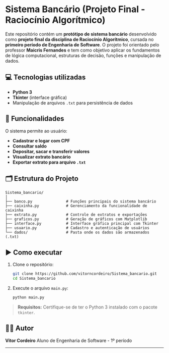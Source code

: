 # Sistema Bancário (Projeto Final - Raciocínio Algorítmico)

Este repositório contém um **protótipo de sistema bancário** desenvolvido como **projeto final da disciplina de Raciocínio Algorítmico**, cursada no **primeiro período de Engenharia de Software**. O projeto foi orientado pelo professor **Maicris Fernandes** e tem como objetivo aplicar os fundamentos de lógica computacional, estruturas de decisão, funções e manipulação de dados.

## 💻 Tecnologias utilizadas

* **Python 3**
* **Tkinter** (interface gráfica)
* Manipulação de arquivos `.txt` para persistência de dados

## 📌 Funcionalidades

O sistema permite ao usuário:

* **Cadastrar e logar com CPF**
* **Consultar saldo**
* **Depositar, sacar e transferir valores**
* **Visualizar extrato bancário**
* **Exportar extrato para arquivo `.txt`**

## 🗂️ Estrutura do Projeto

```
Sistema_bancario/
│
├── banco.py               # Funções principais do sistema bancário
├── caixinha.py            # Gerenciamento da funcionalidade de caixinha
├── extrato.py             # Controle de extratos e exportações
├── graficos.py            # Geração de gráficos com Matplotlib
├── interface.py           # Interface gráfica principal com Tkinter
├── usuario.py             # Cadastro e autenticação de usuários
└── dados/                 # Pasta onde os dados são armazenados (.txt)
```

## ▶️ Como executar

1. Clone o repositório:

   ```bash
   git clone https://github.com/vitorncordeiro/Sistema_bancario.git
   cd Sistema_bancario
   ```

2. Execute o arquivo `main.py`:

   ```bash
   python main.py
   ```

> **Requisitos:** Certifique-se de ter o Python 3 instalado com o pacote `tkinter`.

## 👨‍💻 Autor

**Vitor Cordeiro**
Aluno de Engenharia de Software - 1º período

---

